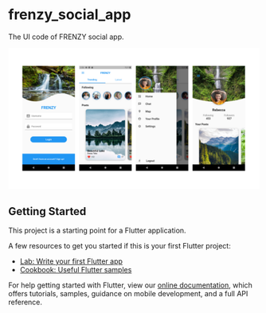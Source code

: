 # frenzy_social_app
The UI code of FRENZY social app.

![alt_text](https://github.com/algonacci/frenzy_social_app/blob/main/assets/images/thumbnail%20frenzy.png?raw=true)

## Getting Started

This project is a starting point for a Flutter application.

A few resources to get you started if this is your first Flutter project:

- [Lab: Write your first Flutter app](https://flutter.dev/docs/get-started/codelab)
- [Cookbook: Useful Flutter samples](https://flutter.dev/docs/cookbook)

For help getting started with Flutter, view our
[online documentation](https://flutter.dev/docs), which offers tutorials,
samples, guidance on mobile development, and a full API reference.
